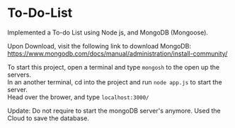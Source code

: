 # To-Do-List
Implemented a To-do List using Node js, and MongoDB (Mongoose).

Upon Download, visit the following link to download MongoDB: https://www.mongodb.com/docs/manual/administration/install-community/ 

To start this project, open a terminal and type `mongosh` to the open up the servers. <br>
In an another terminal, cd into the project and run `node app.js` to start the server. <br>
Head over the brower, and type `localhost:3000/`

Update: Do not require to start the mongoDB server's anymore. Used the Cloud to save the database.
